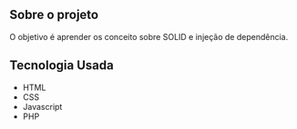 ## Sobre o projeto
<p> O objetivo é aprender os conceito sobre SOLID e injeção de dependência.</p>

## Tecnologia Usada
 * HTML
 * CSS
 * Javascript
 * PHP
 
 